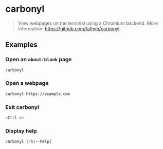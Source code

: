 # carbonyl

> View webpages on the terminal using a Chromium backend. More information: <https://github.com/fathyb/carbonyl>.

## Examples

### Open an `about:blank` page

```bash
carbonyl
```

### Open a webpage

```bash
carbonyl https://example.com
```

### Exit carbonyl

```bash
<Ctrl c>
```

### Display help

```bash
carbonyl [-h|--help]
```
